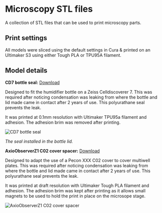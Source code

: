 
# Microscopy STL files

A collection of STL files that can be used to print microscopy parts.

## Print settings

All models were sliced using the default settings in Cura & printed on an Ultimaker S3 using either Tough PLA or TPU95A filament.
    
## Model details
**CD7 bottle seal:**   [Download](https://github.com/BrentonCavanagh/MicroscopySTL/blob/main/CD7%20BOTTLE%20Simple%20Seal.stl)

Designed to fit the humidifier bottle on a Zeiss Celldiscoverer 7.  This was required after noticing condensation was leaking from where the bottle and lid made came in contact after 2 years of use.  This polyurathane seal prevents the leak.

It was printed at 0.1mm resolution with Ultimaker TPU95a filament and adhesion. The adhesion brim was removed after printing.



![CD7 bottle seal](https://via.placeholder.com/468x300?text=App+Screenshot+Here)

_The seal installed in the bottle lid._

**AxioObserverZ1 C02 cover spacer:**   [Download](https://github.com/BrentonCavanagh/MicroscopySTL/blob/main/ObserverZ1%20CO2%20cover%20Scaled.stl)

Designed to adapt the use of a Pecon XXX C02 cover to cover multiwell plates.  This was required after noticing condensation was leaking from where the bottle and lid made came in contact after 2 years of use.  This polyurathane seal prevents the leak.

It was printed at draft resolution with Ultimaker Tough PLA filament and adhesion. The adhesion brim was kept after printing as it allows small magnets to be used to hold the print in place on the microsope stage.

![AxioObserverZ1 C02 cover spacer](https://via.placeholder.com/468x300?text=App+Screenshot+Here)

